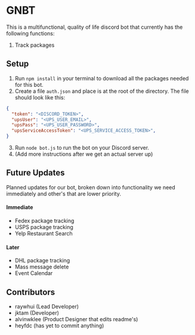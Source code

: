 # GNBT
This is a multifunctional, quality of life discord bot that currently has the following functions:

1. Track packages

## Setup
1. Run `npm install` in your terminal to download all the packages needed for this bot.
2. Create a file `auth.json` and place is at the root of the directory. The file should look like this:
```json
{
  "token": "<DISCORD_TOKEN>",
  "upsUser": "<UPS_USER_EMAIL>",
  "upsPass": "<UPS_USER_PASSWORD>",
  "upsServiceAccessToken": "<UPS_SERVICE_ACCESS_TOKEN>",
}
```
3. Run `node bot.js` to run the bot on your Discord server.
4. (Add more instructions after we get an actual server up)

## Future Updates
Planned updates for our bot, broken down into functionality we need immediately and other's that are lower priority.

#### Immediate
- Fedex package tracking
- USPS package tracking
- Yelp Restaurant Search
#### Later
- DHL package tracking
- Mass message delete
- Event Calendar
## Contributors
- raywhui (Lead Developer)
- jktam (Developer)
- alvinwklee (Product Designer that edits readme's)
- heyfdc (has yet to commit anything)
